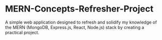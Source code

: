 # MERN-Concepts-Refresher-Project
 A simple web application designed to refresh and solidify my knowledge of the MERN (MongoDB, Express.js, React, Node.js) stack by creating a practical project.

